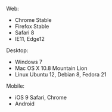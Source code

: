 Web:
- Chrome Stable
- Firefox Stable
- Safari 8
- IE11, Edge12

Desktop:
- Windows 7
- Mac OS X 10.8 Mountain Lion
- Linux Ubuntu 12, Debian 8, Fedora 21

Mobile:
- iOS 9 Safari, Chrome
- Android